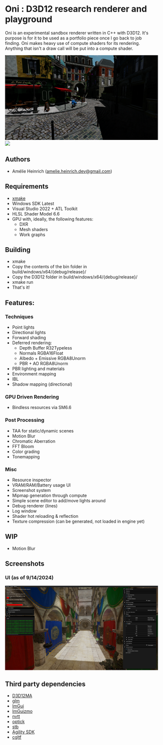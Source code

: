 # Oni : D3D12 research renderer and playground

Oni is an experimental sandbox renderer written in C++ with D3D12. It's purpose is for it to be used as a portfolio piece once I go back to job finding.
Oni makes heavy use of compute shaders for its rendering. Anything that isn't a draw call will be put into a compute shader.

![](screenshots/Bistro.png)
![](screenshots/Sponza.png)

## Authors

- Amélie Heinrich (amelie.heinrich.dev@gmail.com)

## Requirements

- [xmake](https://xmake.io/#/)
- Windows SDK Latest
- Visual Studio 2022 + ATL Toolkit
- HLSL Shader Model 6.6
- GPU with, ideally, the following features:
    - DXR
    - Mesh shaders
    - Work graphs

## Building

- xmake
- Copy the contents of the bin folder in build/windows/x64/{debug/release}/
- Copy the D3D12 folder in build/windows/x64/{debug/release}/
- xmake run
- That's it!

## Features:

### Techniques

- Point lights
- Directional lights
- Forward shading
- Deferred rendering:
    - Depth Buffer R32Typeless
    - Normals RGBA16Float
    - Albedo + Emissive RGBA8Unorm
    - PBR + AO RGBA8Unorm
- PBR lighting and materials
- Environment mapping
- IBL
- Shadow mapping (directional)

### GPU Driven Rendering
- Bindless resources via SM6.6

### Post Processing
- TAA for static/dynamic scenes
- Motion Blur
- Chromatic Aberration
- FFT Bloom
- Color grading
- Tonemapping

### Misc
- Resource inspector
- VRAM/RAM/Battery usage UI
- Screenshot system
- Mipmap generation through compute
- Simple scene editor to add/move lights around
- Debug renderer (lines)
- Log window
- Shader hot reloading & reflection
- Texture compression (can be generated, not loaded in engine yet)

## WIP

- Motion Blur

## Screenshots

### UI (as of 9/14/2024)

![](screenshots/engine/Screenshot%20Fri%20Sep%2027%2022_56_42%202024.png)

## Third party dependencies

- [D3D12MA](https://gpuopen.com/d3d12-memory-allocator/)
- [glm](https://github.com/g-truc/glm)
- [ImGui](https://github.com/ocornut/ImGui)
- [ImGuizmo](https://github.com/CedricGuillemet/ImGuizmo)
- [nvtt](https://github.com/castano/nvidia-texture-tools)
- [optick](https://github.com/bombomby/optick)
- [stb](https://github.com/nothings/stb)
- [Agility SDK](https://devblogs.microsoft.com/directx/directx12agility/)
- [cgltf](https://github.com/jkuhlmann/cgltf)
